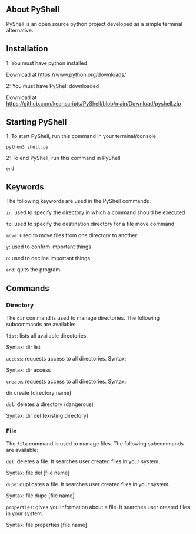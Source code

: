## About PyShell
PyShell is an open source python project developed as a simple terminal alternative.

## Installation

1: You must have python installed

Download at https://www.python.org/downloads/

2: You must have PyShell downloaded

Download at https://github.com/keanscripts/PyShell/blob/main/Download/pyshell.zip

## Starting PyShell

1: To start PyShell, run this command in your terminal/console

```python3 shell.py```

2: To end PyShell, run this command in PyShell

```end```

## Keywords
The following keywords are used in the PyShell commands:

```in```: used to specify the directory in which a command should be executed

```to```: used to specify the destination directory for a file move command

```move```: used to move files from one directory to another

```y```: used to confirm important things

```n```: used to decline important things

```end```: quits the  program

## Commands

### Directory
The ```dir``` command is used to manage directories. The following subcommands are available:

```list```: lists all available directories.

 Syntax: dir list

```access```: requests access to all directories. Syntax:

 Syntax: dir access

```create```: requests access to all directories. Syntax:

dir create [directory name]

```del```: deletes a directory (dangerous)

 Syntax: dir del [existing directory]

### File
The ```file``` command is used to manage files. The following subcommands are available:

```del```: deletes a file. It searches user created files in your system.

 Syntax: file del [file name]

```dupe```: duplicates a file. It searches user created files in your system.

 Syntax: file dupe [file name]

```properties```: gives you information about a file. It searches user created files in your system.

 Syntax: file properties [file name]
